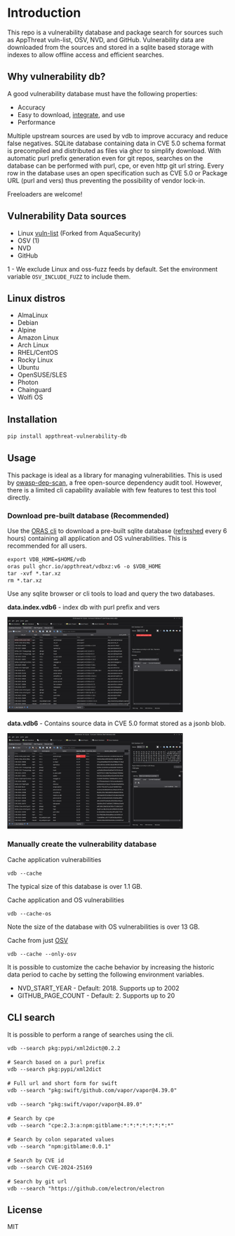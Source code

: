 # Introduction

This repo is a vulnerability database and package search for sources such as AppThreat vuln-list, OSV, NVD, and GitHub. Vulnerability data are downloaded from the sources and stored in a sqlite based storage with indexes to allow offline access and efficient searches.

## Why vulnerability db?

A good vulnerability database must have the following properties:

- Accuracy
- Easy to download, [integrate](./INTEGRATION.md), and use
- Performance

Multiple upstream sources are used by vdb to improve accuracy and reduce false negatives. SQLite database containing data in CVE 5.0 schema format is precompiled and distributed as files via ghcr to simplify download. With automatic purl prefix generation even for git repos, searches on the database can be performed with purl, cpe, or even http git url string. Every row in the database uses an open specification such as CVE 5.0 or Package URL (purl and vers) thus preventing the possibility of vendor lock-in.

Freeloaders are welcome!

## Vulnerability Data sources

- Linux [vuln-list](https://github.com/appthreat/vuln-list) (Forked from AquaSecurity)
- OSV (1)
- NVD
- GitHub

1 - We exclude Linux and oss-fuzz feeds by default. Set the environment variable `OSV_INCLUDE_FUZZ` to include them.

## Linux distros

- AlmaLinux
- Debian
- Alpine
- Amazon Linux
- Arch Linux
- RHEL/CentOS
- Rocky Linux
- Ubuntu
- OpenSUSE/SLES
- Photon
- Chainguard
- Wolfi OS

## Installation

```bash
pip install appthreat-vulnerability-db
```

## Usage

This package is ideal as a library for managing vulnerabilities. This is used by [owasp-dep-scan](http://github.com/owasp-dep-scan/dep-scan), a free open-source dependency audit tool. However, there is a limited cli capability available with few features to test this tool directly.

### Download pre-built database (Recommended)

Use the [ORAS cli](https://oras.land/cli/) to download a pre-built sqlite database ([refreshed](https://github.com/AppThreat/vdb/actions) every 6 hours) containing all application and OS vulnerabilities. This is recommended for all users.

```
export VDB_HOME=$HOME/vdb
oras pull ghcr.io/appthreat/vdbxz:v6 -o $VDB_HOME
tar -xvf *.tar.xz
rm *.tar.xz
```

Use any sqlite browser or cli tools to load and query the two databases.

**data.index.vdb6** - index db with purl prefix and vers

<img src="./docs/index-vdb6.png" alt="index" width="400">

**data.vdb6** - Contains source data in CVE 5.0 format stored as a jsonb blob.

<img src="./docs/vdb6.png" alt="database" width="400">

### Manually create the vulnerability database

Cache application vulnerabilities

```shell
vdb --cache
```

The typical size of this database is over 1.1 GB.

Cache application and OS vulnerabilities

```shell
vdb --cache-os
```

Note the size of the database with OS vulnerabilities is over 13 GB.

Cache from just [OSV](https://osv.dev)

```shell
vdb --cache --only-osv
```

It is possible to customize the cache behavior by increasing the historic data period to cache by setting the following environment variables.

- NVD_START_YEAR - Default: 2018. Supports up to 2002
- GITHUB_PAGE_COUNT - Default: 2. Supports up to 20

## CLI search

It is possible to perform a range of searches using the cli.

```shell
vdb --search pkg:pypi/xml2dict@0.2.2

# Search based on a purl prefix
vdb --search pkg:pypi/xml2dict

# Full url and short form for swift
vdb --search "pkg:swift/github.com/vapor/vapor@4.39.0"

vdb --search "pkg:swift/vapor/vapor@4.89.0"

# Search by cpe
vdb --search "cpe:2.3:a:npm:gitblame:*:*:*:*:*:*:*:*"

# Search by colon separated values
vdb --search "npm:gitblame:0.0.1"

# Search by CVE id
vdb --search CVE-2024-25169

# Search by git url
vdb --search "https://github.com/electron/electron
```

## License

MIT
